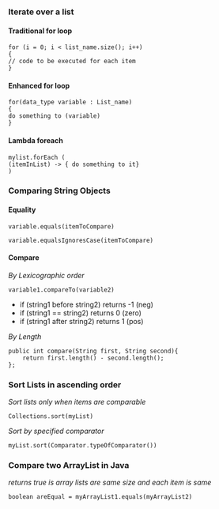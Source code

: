 ### Iterate over a list 

#### Traditional for loop
```
for (i = 0; i < list_name.size(); i++)
{
// code to be executed for each item
}
```
#### Enhanced for loop 
```
for(data_type variable : List_name)
{  
do something to (variable)
}
```
#### Lambda foreach 
```
mylist.forEach (
(itemInList) -> { do something to it}
)
```

### Comparing String Objects

#### Equality 
`variable.equals(itemToCompare)`

`variable.equalsIgnoresCase(itemToCompare)`

#### Compare
*By Lexicographic order*

`variable1.compareTo(variable2)`
- if (string1 before string2) returns -1 (neg)
- if (string1 == string2) returns 0 (zero)
- if (string1 after string2) returns 1 (pos)

*By Length*
```
public int compare(String first, String second){
    return first.length() - second.length();
};
```

### Sort Lists in ascending order

*Sort lists only when items are comparable*

`Collections.sort(myList)`

*Sort by specified comparator*

`myList.sort(Comparator.typeOfComparator())`

### Compare two ArrayList in Java 
*returns true is array lists are same size and each item is same*

`boolean areEqual = myArrayList1.equals(myArrayList2)`

